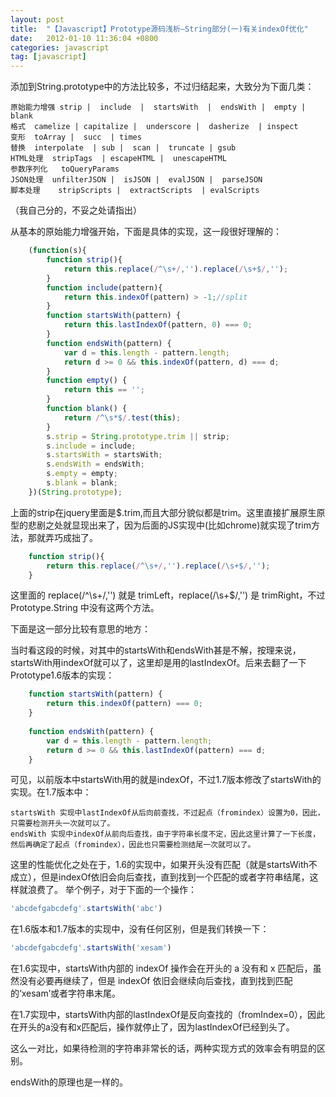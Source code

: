 ```yaml
---
layout: post
title:  "【Javascript】Prototype源码浅析—String部分(一)有关indexOf优化"
date:   2012-01-10 11:36:04 +0800
categories: javascript
tag: [javascript]
---
```


添加到String.prototype中的方法比较多，不过归结起来，大致分为下面几类：

    原始能力增强 strip |  include  |  startsWith  |  endsWith |  empty |  blank
    格式	camelize | capitalize |  underscore |  dasherize  | inspect          
    变形	toArray |  succ  | times
    替换	interpolate  | sub |  scan |  truncate | gsub
    HTML处理	stripTags  | escapeHTML |  unescapeHTML
    参数序列化	toQueryParams
    JSON处理	unfilterJSON |  isJSON |  evalJSON |  parseJSON
    脚本处理	stripScripts |  extractScripts  | evalScripts

（我自己分的，不妥之处请指出）

从基本的原始能力增强开始，下面是具体的实现，这一段很好理解的：

```javascript   
    (function(s){
        function strip(){
            return this.replace(/^\s+/,'').replace(/\s+$/,'');
        }
        function include(pattern){
            return this.indexOf(pattern) > -1;//split
        }
        function startsWith(pattern) {
            return this.lastIndexOf(pattern, 0) === 0;
        }
        function endsWith(pattern) {
            var d = this.length - pattern.length;
            return d >= 0 && this.indexOf(pattern, d) === d; 
        }
        function empty() {
            return this == '';
        }
        function blank() {
            return /^\s*$/.test(this);
        }
        s.strip = String.prototype.trim || strip;
        s.include = include;
        s.startsWith = startsWith;
        s.endsWith = endsWith;
        s.empty = empty;
        s.blank = blank;
    })(String.prototype);
```
上面的strip在jquery里面是$.trim,而且大部分貌似都是trim。这里直接扩展原生原型的悲剧之处就显现出来了，因为后面的JS实现中(比如chrome)就实现了trim方法，那就弄巧成拙了。

```javascript
    function strip(){
        return this.replace(/^\s+/,'').replace(/\s+$/,'');
    }
```
这里面的 replace(/^\s+/,'') 就是 trimLeft，replace(/\s+$/,'') 是 trimRight，不过 Prototype.String 中没有这两个方法。

下面是这一部分比较有意思的地方：

当时看这段的时候，对其中的startsWith和endsWith甚是不解，按理来说，startsWith用indexOf就可以了，这里却是用的lastIndexOf。后来去翻了一下Prototype1.6版本的实现：

```javascript
    function startsWith(pattern) {
        return this.indexOf(pattern) === 0;
    }
    
    function endsWith(pattern) {
        var d = this.length - pattern.length;
        return d >= 0 && this.lastIndexOf(pattern) === d;
    }
```
可见，以前版本中startsWith用的就是indexOf，不过1.7版本修改了startsWith的实现。在1.7版本中：

    startsWith 实现中lastIndexOf从后向前查找，不过起点（fromindex）设置为0，因此，只需要检测开头一次就可以了。
    endsWith 实现中indexOf从前向后查找，由于字符串长度不定，因此这里计算了一下长度，然后再确定了起点（fromindex），因此也只需要检测结尾一次就可以了。

这里的性能优化之处在于，1.6的实现中，如果开头没有匹配（就是startsWith不成立），但是indexOf依旧会向后查找，直到找到一个匹配的或者字符串结尾，这样就浪费了。
举个例子，对于下面的一个操作：

```javascript
'abcdefgabcdefg'.startsWith('abc')
```

在1.6版本和1.7版本的实现中，没有任何区别，但是我们转换一下：

```javascript
'abcdefgabcdefg'.startsWith('xesam')
```
在1.6实现中，startsWith内部的 indexOf 操作会在开头的 a 没有和 x 匹配后，虽然没有必要再继续了，但是 indexOf 依旧会继续向后查找，直到找到匹配的‘xesam’或者字符串末尾。

在1.7实现中，startsWith内部的lastIndexOf是反向查找的（fromIndex=0），因此在开头的a没有和x匹配后，操作就停止了，因为lastIndexOf已经到头了。

这么一对比，如果待检测的字符串非常长的话，两种实现方式的效率会有明显的区别。

endsWith的原理也是一样的。



